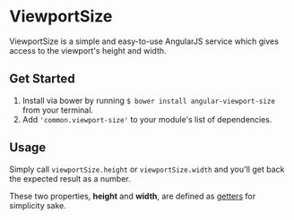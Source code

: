 # ViewportSize #

ViewportSize is a simple and easy-to-use AngularJS service which gives access to the viewport's height and width.

## Get Started ##

1. Install via bower by running  `$ bower install angular-viewport-size` from your terminal.
1. Add `'common.viewport-size'` to your module's list of dependencies.

## Usage ##

Simply call `viewportSize.height` or `viewportSize.width` and you'll get back the expected result as a number. 

These two properties, **height** and **width**, are defined as [getters](https://developer.mozilla.org/en-US/docs/Web/JavaScript/Reference/Functions/get) for simplicity sake.
